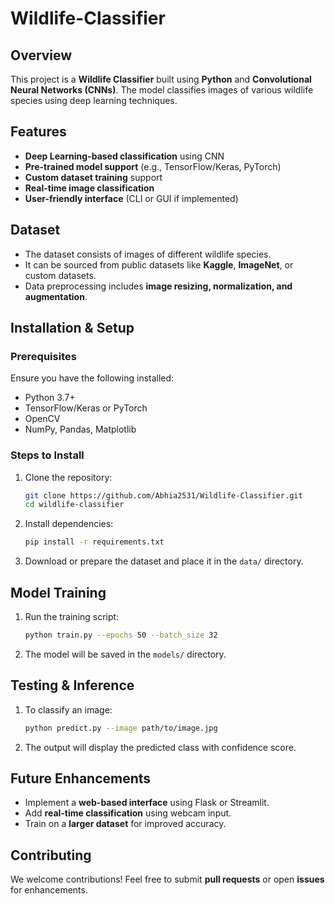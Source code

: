 # Wildlife-Classifier

## Overview
This project is a **Wildlife Classifier** built using **Python** and **Convolutional Neural Networks (CNNs)**. The model classifies images of various wildlife species using deep learning techniques.

## Features
- **Deep Learning-based classification** using CNN
- **Pre-trained model support** (e.g., TensorFlow/Keras, PyTorch)
- **Custom dataset training** support
- **Real-time image classification**
- **User-friendly interface** (CLI or GUI if implemented)

## Dataset
- The dataset consists of images of different wildlife species.
- It can be sourced from public datasets like **Kaggle**, **ImageNet**, or custom datasets.
- Data preprocessing includes **image resizing, normalization, and augmentation**.

## Installation & Setup
### Prerequisites
Ensure you have the following installed:
- Python 3.7+
- TensorFlow/Keras or PyTorch
- OpenCV
- NumPy, Pandas, Matplotlib

### Steps to Install
1. Clone the repository:
   ```sh
   git clone https://github.com/Abhia2531/Wildlife-Classifier.git
   cd wildlife-classifier
   ```
2. Install dependencies:
   ```sh
   pip install -r requirements.txt
   ```
3. Download or prepare the dataset and place it in the `data/` directory.

## Model Training
1. Run the training script:
   ```sh
   python train.py --epochs 50 --batch_size 32
   ```
2. The model will be saved in the `models/` directory.

## Testing & Inference
1. To classify an image:
   ```sh
   python predict.py --image path/to/image.jpg
   ```
2. The output will display the predicted class with confidence score.

## Future Enhancements
- Implement a **web-based interface** using Flask or Streamlit.
- Add **real-time classification** using webcam input.
- Train on a **larger dataset** for improved accuracy.

## Contributing
We welcome contributions! Feel free to submit **pull requests** or open **issues** for enhancements.
